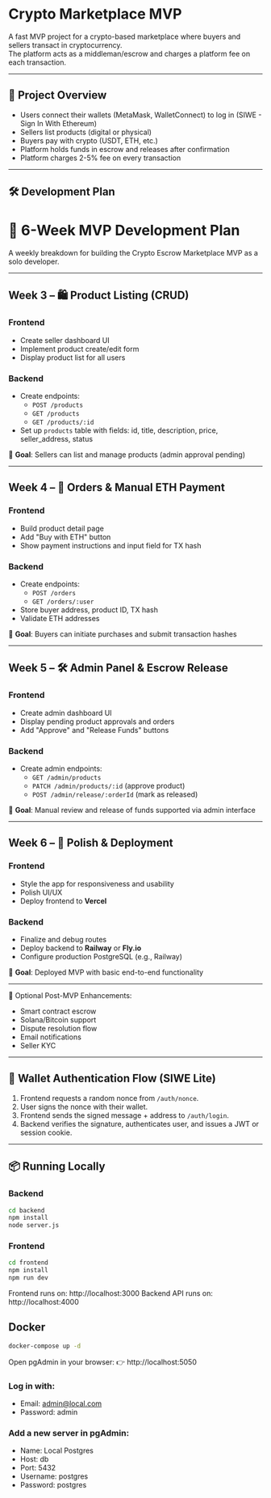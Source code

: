 # Crypto Marketplace MVP

A fast MVP project for a crypto-based marketplace where buyers and sellers transact in cryptocurrency.  
The platform acts as a middleman/escrow and charges a platform fee on each transaction.

---

## 🚀 Project Overview

- Users connect their wallets (MetaMask, WalletConnect) to log in (SIWE - Sign In With Ethereum)
- Sellers list products (digital or physical)
- Buyers pay with crypto (USDT, ETH, etc.)
- Platform holds funds in escrow and releases after confirmation
- Platform charges 2-5% fee on every transaction

---

## 🛠 Development Plan

# 📆 6-Week MVP Development Plan

A weekly breakdown for building the Crypto Escrow Marketplace MVP as a solo developer.

---

## Week 3 – 🛍 Product Listing (CRUD)

### Frontend
- Create seller dashboard UI
- Implement product create/edit form
- Display product list for all users

### Backend
- Create endpoints:
  - `POST /products`
  - `GET /products`
  - `GET /products/:id`
- Set up `products` table with fields: id, title, description, price, seller_address, status

📝 **Goal**: Sellers can list and manage products (admin approval pending)

---

## Week 4 – 💸 Orders & Manual ETH Payment

### Frontend
- Build product detail page
- Add "Buy with ETH" button
- Show payment instructions and input field for TX hash

### Backend
- Create endpoints:
  - `POST /orders`
  - `GET /orders/:user`
- Store buyer address, product ID, TX hash
- Validate ETH addresses

📝 **Goal**: Buyers can initiate purchases and submit transaction hashes

---

## Week 5 – 🛠 Admin Panel & Escrow Release

### Frontend
- Create admin dashboard UI
- Display pending product approvals and orders
- Add "Approve" and "Release Funds" buttons

### Backend
- Create admin endpoints:
  - `GET /admin/products`
  - `PATCH /admin/products/:id` (approve product)
  - `POST /admin/release/:orderId` (mark as released)

📝 **Goal**: Manual review and release of funds supported via admin interface

---

## Week 6 – 🚀 Polish & Deployment

### Frontend
- Style the app for responsiveness and usability
- Polish UI/UX
- Deploy frontend to **Vercel**

### Backend
- Finalize and debug routes
- Deploy backend to **Railway** or **Fly.io**
- Configure production PostgreSQL (e.g., Railway)

📝 **Goal**: Deployed MVP with basic end-to-end functionality

---

📌 Optional Post-MVP Enhancements:
- Smart contract escrow
- Solana/Bitcoin support
- Dispute resolution flow
- Email notifications
- Seller KYC

---

## 🔐 Wallet Authentication Flow (SIWE Lite)

1. Frontend requests a random nonce from `/auth/nonce`.
2. User signs the nonce with their wallet.
3. Frontend sends the signed message + address to `/auth/login`.
4. Backend verifies the signature, authenticates user, and issues a JWT or session cookie.

---

## 📦 Running Locally

### Backend
```bash
cd backend
npm install
node server.js
```

### Frontend
```bash
cd frontend
npm install
npm run dev
```

Frontend runs on: http://localhost:3000
Backend API runs on: http://localhost:4000

## Docker

```bash
docker-compose up -d
```

Open pgAdmin in your browser:
👉 http://localhost:5050

### Log in with:

- Email: admin@local.com
- Password: admin

### Add a new server in pgAdmin:

- Name: Local Postgres
- Host: db
- Port: 5432
- Username: postgres
- Password: postgres